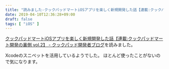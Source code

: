 ```yaml
---
title: "読みました-クックパッドマートiOSアプリを楽しく新規開発した話【連載:クックパッドマート開発の裏側vol"
date: 2019-04-10T12:36:28+09:00
draft: false
tags: [ "iOS" ]
---
```


[クックパッドマートiOSアプリを楽しく新規開発した話【連載:クックパッドマート開発の裏側 vol.2】 - クックパッド開発者ブログ](https://techlife.cookpad.com/entry/2019/04/09/111302)を読みました。

Xcodeのスニペットを活用しているようでした。
ほとんど使ったことがないので気になります。

